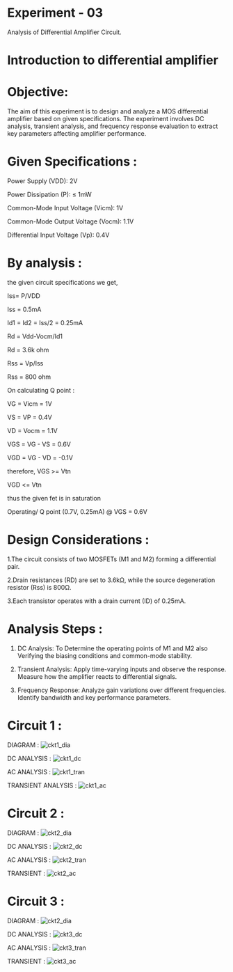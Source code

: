 # Experiment - 03
Analysis of Differential Amplifier Circuit.
# Introduction to differential amplifier 

# Objective:
The aim of this experiment is to design and analyze a MOS differential amplifier based on given specifications. The experiment involves DC analysis, transient analysis, and frequency response evaluation to extract key parameters affecting amplifier performance.

# Given Specifications :
Power Supply (VDD): 2V

Power Dissipation (P): ≤ 1mW

Common-Mode Input Voltage (Vicm): 1V

Common-Mode Output Voltage (Vocm): 1.1V

Differential Input Voltage (Vp): 0.4V

# By analysis :
the given circuit specifications we get,

Iss= P/VDD

Iss = 0.5mA

Id1 = Id2 = Iss/2 = 0.25mA

Rd = Vdd-Vocm/Id1

Rd = 3.6k ohm

Rss = Vp/Iss 

Rss = 800 ohm 

On calculating Q point :

VG = Vicm = 1V

VS = VP = 0.4V 

VD = Vocm = 1.1V

VGS = VG - VS = 0.6V

VGD = VG - VD = -0.1V

therefore, VGS >= Vtn

VGD <= Vtn

thus the given fet is in saturation 

Operating/ Q point (0.7V, 0.25mA) @ VGS = 0.6V

# Design Considerations :
1.The circuit consists of two MOSFETs (M1 and M2) forming a differential pair.

2.Drain resistances (RD) are set to 3.6kΩ, while the source degeneration resistor (Rss) is 800Ω.

3.Each transistor operates with a drain current (ID) of 0.25mA.


# Analysis Steps :

1. DC Analysis:
To Determine the operating points of M1 and M2 also Verifying the biasing conditions and common-mode stability.

2. Transient Analysis:
Apply time-varying inputs and observe the response.
Measure how the amplifier reacts to differential signals.

3. Frequency Response:
Analyze gain variations over different frequencies.
Identify bandwidth and key performance parameters.

# Circuit 1 :

DIAGRAM :
![ckt1_dia](https://github.com/user-attachments/assets/75013c09-ad96-4df1-9754-91a11e950119)


DC ANALYSIS :
![ckt1_dc](https://github.com/user-attachments/assets/8648a4ae-598e-45ed-9fb0-5d0ac7e88558)


AC ANALYSIS :
![ckt1_tran](https://github.com/user-attachments/assets/03e12e77-3405-46c1-84d4-1836ce7e2f98)


TRANSIENT ANALYSIS :
![ckt1_ac](https://github.com/user-attachments/assets/5a9ef40a-6742-490a-870b-d45f3029d73f)





# Circuit 2 :

DIAGRAM :
![ckt2_dia](https://github.com/user-attachments/assets/9423fb47-d3c6-4d66-9548-eeb04633119d)


DC ANALYSIS :
![ckt2_dc](https://github.com/user-attachments/assets/b4334d06-300b-48f1-b002-9c5ba3ab7600)


AC ANALYSIS :
![ckt2_tran](https://github.com/user-attachments/assets/75a3ce62-4465-4f2b-a7f7-23299bf19dff)


TRANSIENT :
![ckt2_ac](https://github.com/user-attachments/assets/25add486-3a2a-4985-8380-f6544d591b78)





# Circuit 3 :

DIAGRAM :
![ckt2_dia](https://github.com/user-attachments/assets/899a83d7-bb16-4292-988a-8fd3b17eaf2b)


DC ANALYSIS :
![ckt3_dc](https://github.com/user-attachments/assets/60ee2eb4-9446-42a7-8830-6e052b1c7e65)


AC ANALYSIS :
![ckt3_tran](https://github.com/user-attachments/assets/f164e8a1-13b5-475d-a44c-6761082ba487)


TRANSIENT :
![ckt3_ac](https://github.com/user-attachments/assets/0dad0625-9deb-4bd1-8d40-4270f3c764c1)
